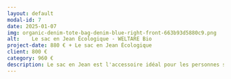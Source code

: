 ```yaml
---
layout: default
modal-id: 7
date: 2025-01-07
img: organic-denim-tote-bag-denim-blue-right-front-663b93d5880c9.png
alt:	Le sac en Jean Écologique - WELTARE Bio
project-date: 880 € + Le sac en Jean Écologique
client: 800 €
category: 960 €
description: Le sac en Jean est l'accessoire idéal pour les personnes soucieuses de l'environnement et à la recherche d'un sac à la fois élégant et pratique. Fabriqué à partir de coton 100 % biologique, ce sac est à la fois durable et doux au toucher. Son design spacieux peut accueillir votre livre, vos courses ou vos affaires du quotidien, tandis que sa poche intérieure vous permet de garder vos petits objets bien rangés.
---
```

